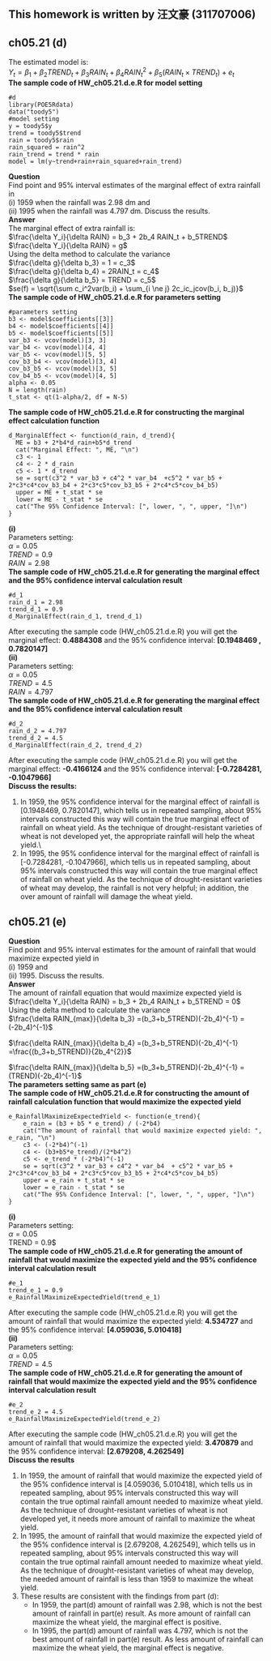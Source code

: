 ## This homework is written by 汪文豪 (311707006)
## ch05.21 (d)
The estimated model is:\
$Y_t = \beta_1 + \beta_2 TREND_t + \beta_3 RAIN_t + \beta_4 RAIN_t^2 + \beta_5(RAIN_t \times TREND_t)+e_t$\
**The sample code of HW_ch05.21.d.e.R for model setting**
```
#d
library(POE5Rdata)
data("toody5")
#model setting
y = toody5$y
trend = toody5$trend
rain = toody5$rain
rain_squared = rain^2
rain_trend = trend * rain
model = lm(y~trend+rain+rain_squared+rain_trend)
```
**Question** \
Find point and 95% interval estimates of the marginal effect of extra rainfall in \
(i) 1959 when the rainfall was 2.98 dm and \
(ii) 1995 when the rainfall was 4.797 dm. Discuss the results.\
**Answer**\
The marginal effect of extra rainfall is:\
$\frac{\delta Y_i}{\delta RAIN} = b_3 + 2b_4 RAIN_t + b_5TREND$\
$\frac{\delta Y_i}{\delta RAIN} = g$\
Using the delta method to calculate the variance\
$\frac{\delta g}{\delta b_3} = 1 = c_3$\
$\frac{\delta g}{\delta b_4} = 2RAIN_t = c_4$\
$\frac{\delta g}{\delta b_5} = TREND = c_5$\
$se(f) = \sqrt{\sum c_i^2var(b_i) + \sum_{i \ne j} 2c_ic_jcov(b_i, b_j)}$\
**The sample code of HW_ch05.21.d.e.R for parameters setting**
```
#parameters setting
b3 <- model$coefficients[[3]]
b4 <- model$coefficients[[4]]
b5 <- model$coefficients[[5]]
var_b3 <- vcov(model)[3, 3]
var_b4 <- vcov(model)[4, 4]
var_b5 <- vcov(model)[5, 5]
cov_b3_b4 <- vcov(model)[3, 4]
cov_b3_b5 <- vcov(model)[3, 5]
cov_b4_b5 <- vcov(model)[4, 5]
alpha <- 0.05
N = length(rain)
t_stat <- qt(1-alpha/2, df = N-5)
```
**The sample code of HW_ch05.21.d.e.R for constructing the marginal effect calculation function**
```
d_MarginalEffect <- function(d_rain, d_trend){
  ME = b3 + 2*b4*d_rain+b5*d_trend
  cat("Marginal Effect: ", ME, "\n")
  c3 <- 1
  c4 <- 2 * d_rain
  c5 <- 1 * d_trend
  se = sqrt(c3^2 * var_b3 + c4^2 * var_b4  +c5^2 * var_b5 + 2*c3*c4*cov_b3_b4 + 2*c3*c5*cov_b3_b5 + 2*c4*c5*cov_b4_b5)
  upper = ME + t_stat * se
  lower = ME - t_stat * se
  cat("The 95% Confidence Interval: [", lower, ", ", upper, "]\n")
}
```
**(i)**\
Parameters setting:\
$\alpha = 0.05$\
$TREND = 0.9$\
$RAIN = 2.98$\
**The sample code of HW_ch05.21.d.e.R for generating the marginal effect and the 95% confidence interval calculation result**
```
#d_1
rain_d_1 = 2.98
trend_d_1 = 0.9
d_MarginalEffect(rain_d_1, trend_d_1)
```
After executing the sample code (HW_ch05.21.d.e.R) you will get the marginal effect: **0.4884308** and the 95% confidence interval: **[0.1948469 , 0.7820147]**\
**(ii)**\
Parameters setting:\
$\alpha = 0.05$\
$TREND = 4.5$\
$RAIN = 4.797$\
**The sample code of HW_ch05.21.d.e.R for generating the marginal effect and the 95% confidence interval calculation result**
```
#d_2
rain_d_2 = 4.797
trend_d_2 = 4.5
d_MarginalEffect(rain_d_2, trend_d_2)
```
After executing the sample code (HW_ch05.21.d.e.R) you will get the marginal effect: **-0.4166124** and the 95% confidence interval: **[-0.7284281, -0.1047966]**\
**Discuss the results:**
1. In 1959, the 95% confidence interval for the marginal effect of rainfall is [0.1948469, 0.7820147], which tells us in repeated sampling, about 95% intervals constructed this way will contain the true marginal effect of rainfall on wheat yield.
As the technique of drought-resistant varieties of wheat is not developed yet, the appropriate rainfall will help the wheat yield.\
2. In 1995, the 95% confidence interval for the marginal effect of rainfall is [-0.7284281, -0.1047966], which tells us in repeated sampling, about 95% intervals constructed this way will contain the true marginal effect of rainfall on wheat yield.
As the technique of drought-resistant varieties of wheat may develop, the rainfall is not very helpful; in addition,  the over amount of rainfall will damage the wheat yield.
## ch05.21 (e)
**Question**\
Find point and 95% interval estimates for the amount of rainfall that would maximize expected yield in \
(i) 1959 and \
(ii) 1995. Discuss the results.\
**Answer**\
The amount of rainfall equation that would maximize expected yield is\
$\frac{\delta Y_i}{\delta RAIN} = b_3 + 2b_4 RAIN_t + b_5TREND = 0$\
Using the delta method to calculate the variance\
$\frac{\delta RAIN_{max}}{\delta b_3} =(b_3+b_5TREND)(-2b_4)^{-1}
=(-2b_4)^{-1}$

$\frac{\delta RAIN_{max}}{\delta b_4} =(b_3+b_5TREND)(-2b_4)^{-1}
=\frac{(b_3+b_5TREND)}{2b_4^{2}}$ 

$\frac{\delta RAIN_{max}}{\delta b_5} =(b_3+b_5TREND)(-2b_4)^{-1}
=(TREND)(-2b_4)^{-1}$\
**The parameters setting same as part (e)**\
**The sample code of HW_ch05.21.d.e.R for constructing the amount of rainfall calculation function that would maximize the expected yield**
```
e_RainfallMaximizeExpectedYield <- function(e_trend){
    e_rain = (b3 + b5 * e_trend) / (-2*b4)
    cat("The amount of rainfall that would maximize expected yield: ", e_rain, "\n")
    c3 <- (-2*b4)^(-1)
    c4 <- (b3+b5*e_trend)/(2*b4^2)
    c5 <- e_trend * (-2*b4)^(-1)
    se = sqrt(c3^2 * var_b3 + c4^2 * var_b4  + c5^2 * var_b5 + 2*c3*c4*cov_b3_b4 + 2*c3*c5*cov_b3_b5 + 2*c4*c5*cov_b4_b5)
    upper = e_rain + t_stat * se
    lower = e_rain - t_stat * se
    cat("The 95% Confidence Interval: [", lower, ", ", upper, "]\n")
} 
```
**(i)**\
Parameters setting:\
$\alpha = 0.05$\
TREND = 0.9$\
**The sample code of HW_ch05.21.d.e.R for generating the amount of rainfall that would maximize the expected yield and the 95% confidence interval calculation result**
```
#e_1
trend_e_1 = 0.9
e_RainfallMaximizeExpectedYield(trend_e_1)
```
After executing the sample code (HW_ch05.21.d.e.R) you will get the amount of rainfall that would maximize the expected yield: **4.534727** and the 95% confidence interval: **[4.059036, 5.010418]**\
**(ii)**\
Parameters setting:\
$\alpha = 0.05$\
$TREND = 4.5$\
**The sample code of HW_ch05.21.d.e.R for generating the amount of rainfall that would maximize the expected yield and the 95% confidence interval calculation result**
```
#e_2
trend_e_2 = 4.5
e_RainfallMaximizeExpectedYield(trend_e_2)
```
After executing the sample code (HW_ch05.21.d.e.R) you will get the amount of rainfall that would maximize the expected yield: **3.470879** and the 95% confidence interval: **[2.679208, 4.262549]**\
**Discuss the results**
1. In 1959, the amount of rainfall that would maximize the expected yield of the 95% confidence interval is [4.059036, 5.010418], which tells us in repeated sampling, about 95% intervals constructed this way will contain the true optimal rainfall amount needed to maximize wheat yield. As the technique of drought-resistant varieties of wheat is not developed yet, it needs more amount of rainfall to maximize the wheat yield.
2. In 1995, the amount of rainfall that would maximize the expected yield of the 95% confidence interval is [2.679208, 4.262549], which tells us in repeated sampling, about 95% intervals constructed this way will contain the true optimal rainfall amount needed to maximize wheat yield. As the technique of drought-resistant varieties of wheat may develop, the needed amount of rainfall is less than 1959 to maximize the wheat yield.
3. These results are consistent with the findings from part (d):
    - In 1959, the part(d) amount of rainfall was 2.98, which is not the best amount of rainfall in part(e) result. As more amount of rainfall can maximize the wheat yield, the marginal effect is positive.
    - In 1995, the part(d) amount of rainfall was 4.797, which is not the best amount of rainfall in part(e) result. As less amount of rainfall can maximize the wheat yield, the marginal effect is negative.
